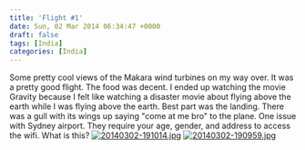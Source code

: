 ```yaml
---
title: 'Flight #1'
date: Sun, 02 Mar 2014 06:34:47 +0000
draft: false
tags: [India]
categories: [India]
---
```


Some pretty cool views of the Makara wind turbines on my way over. It was a pretty good flight. The food was decent. I ended up watching the movie Gravity because I felt like watching a disaster movie about flying above the earth while I was flying above the earth. Best part was the landing. There was a gull with its wings up saying "come at me bro" to the plane. One issue with Sydney airport. They require your age, gender, and address to access the wifi. What is this? [![20140302-191014.jpg](http://indiaana.files.wordpress.com/2014/03/20140302-191014.jpg)](http://indiaana.files.wordpress.com/2014/03/20140302-191014.jpg) [![20140302-190959.jpg](http://indiaana.files.wordpress.com/2014/03/20140302-190959.jpg)](http://indiaana.files.wordpress.com/2014/03/20140302-190959.jpg)